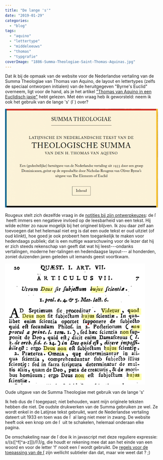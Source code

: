 ```yaml
---
title: "De lange 's'"
date: "2019-01-29"
categories: 
  - "blog"
tags: 
  - "aquino"
  - "lettertype"
  - "middeleeuws"
  - "thomas"
  - "typgrafie"
coverImage: "1886-Summa-Theologiae-Saint-Thomas-Aquinas.jpg"
---
```


Dat ik bij de opmaak van de website voor de Nederlandse vertaling van de Summa Theologiae van Thomas van Aquino, de layout en lettertypes (zelfs de speciaal ontworpen initialen) van de heruitgegeven "Byrne's Euclid" overneem, ligt voor de hand, als je het artikel ["Thomas van Aquino in een Euclidisch jasje"](/blog/thomas-van-aquino-in-een-euclidisch-jasje/) hebt gelezen. Met één vraag heb ik geworsteld: neem ik ook het gebruik van de lange 's' (ſ ) over?

[![](images/theologischesumma-700x449.png)](http://summa.gelovenleren.net/index.html)

Rougeux stelt zich dezelfde vraag in de [notities bij zijn ontwerpkeuzes](https://www.c82.net/blog/?id=79): de ſ  heeft immers een negatieve invloed op de leesbarheid van een tekst. Hij wilde echter zo nauw mogelijk bij het origineel blijven. Ik zou daar zelf aan toevoegen dat het helemaal niet erg is dat een oude tekst er oud uitziet (of oud klinkt), hoe goed je ook probeert hem toegankelijk te maken voor hedendaags publiek; dat is een nuttige waarschuwing voor de lezer dat hij er zich steeds rekenschap van geeft dat wat hij leest---ondanks vertalingen, moderne her-talingen en hedendaagse layout--- al honderden, zoniet duizenden jaren geleden uit iemands geest voortkwam.  

![](images/uitgave-met-lange-s.png)

Oude uitgave van de Summa Theologiae met gebruik van de lange 's'

Ik heb dus de ſ toegepast; niet behouden, want mijn originele teksten hebben die niet. De oudste drukwerken van de Summa gebruiken ze wel. Ze wordt enkel in de Latijnse tekst gebruikt, want de Nederlandse vertaling dateert uit 1933 en toen was de ſ  al lang niet meer in zwang. De website heeft ook een knop om de ſ  uit te schakelen, helemaal onderaan elke pagina.

De omschakeling naar de ſ doe ik in javascript met deze reguliere expressie: s/(s(\[^f\[^a-z\]\])/ſ\\1/g, die houdt er rekening mee dat aan het einde van een woord en voor de letter 'f' nooit een ſ wordt gebruikt. De [regels voor de toepassing van de ſ](http://babelstone.co.uk/Blog/2006/06/rules-for-long-s.html) zijn wellicht subtieler dan dat, maar wie weet dat ? ;)
